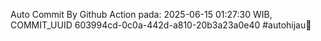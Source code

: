 Auto Commit By Github Action pada: 2025-06-15 01:27:30 WIB, COMMIT_UUID 603994cd-0c0a-442d-a810-20b3a23a0e40 #autohijau🗿
